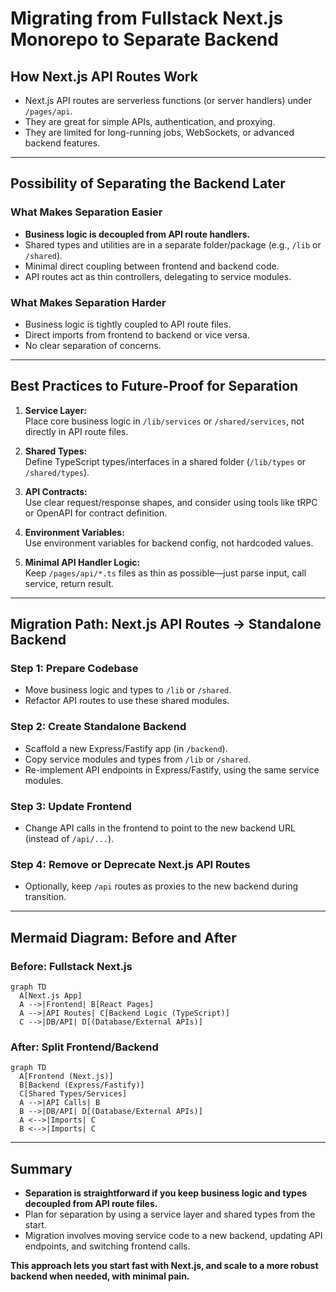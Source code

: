 # Migrating from Fullstack Next.js Monorepo to Separate Backend

## How Next.js API Routes Work

- Next.js API routes are serverless functions (or server handlers) under `/pages/api`.
- They are great for simple APIs, authentication, and proxying.
- They are limited for long-running jobs, WebSockets, or advanced backend features.

---

## Possibility of Separating the Backend Later

### What Makes Separation Easier

- **Business logic is decoupled from API route handlers.**
- Shared types and utilities are in a separate folder/package (e.g., `/lib` or `/shared`).
- Minimal direct coupling between frontend and backend code.
- API routes act as thin controllers, delegating to service modules.

### What Makes Separation Harder

- Business logic is tightly coupled to API route files.
- Direct imports from frontend to backend or vice versa.
- No clear separation of concerns.

---

## Best Practices to Future-Proof for Separation

1. **Service Layer:**  
   Place core business logic in `/lib/services` or `/shared/services`, not directly in API route files.

2. **Shared Types:**  
   Define TypeScript types/interfaces in a shared folder (`/lib/types` or `/shared/types`).

3. **API Contracts:**  
   Use clear request/response shapes, and consider using tools like tRPC or OpenAPI for contract definition.

4. **Environment Variables:**  
   Use environment variables for backend config, not hardcoded values.

5. **Minimal API Handler Logic:**  
   Keep `/pages/api/*.ts` files as thin as possible—just parse input, call service, return result.

---

## Migration Path: Next.js API Routes → Standalone Backend

### Step 1: Prepare Codebase

- Move business logic and types to `/lib` or `/shared`.
- Refactor API routes to use these shared modules.

### Step 2: Create Standalone Backend

- Scaffold a new Express/Fastify app (in `/backend`).
- Copy service modules and types from `/lib` or `/shared`.
- Re-implement API endpoints in Express/Fastify, using the same service modules.

### Step 3: Update Frontend

- Change API calls in the frontend to point to the new backend URL (instead of `/api/...`).

### Step 4: Remove or Deprecate Next.js API Routes

- Optionally, keep `/api` routes as proxies to the new backend during transition.

---

## Mermaid Diagram: Before and After

### Before: Fullstack Next.js

```mermaid
graph TD
  A[Next.js App]
  A -->|Frontend| B[React Pages]
  A -->|API Routes| C[Backend Logic (TypeScript)]
  C -->|DB/API| D[(Database/External APIs)]
```

### After: Split Frontend/Backend

```mermaid
graph TD
  A[Frontend (Next.js)]
  B[Backend (Express/Fastify)]
  C[Shared Types/Services]
  A -->|API Calls| B
  B -->|DB/API| D[(Database/External APIs)]
  A <-->|Imports| C
  B <-->|Imports| C
```

---

## Summary

- **Separation is straightforward if you keep business logic and types decoupled from API route files.**
- Plan for separation by using a service layer and shared types from the start.
- Migration involves moving service code to a new backend, updating API endpoints, and switching frontend calls.

**This approach lets you start fast with Next.js, and scale to a more robust backend when needed, with minimal pain.**